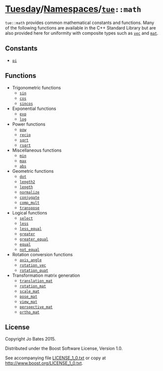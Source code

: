 [Tuesday](../../../README.md)/[Namespaces](../namespaces.md)/[`tue`](../tue.md)`::math`
=======================================================================================
`tue::math` provides common mathematical constants and functions. Many of the
following functions are available in the C++ Standard Library but are also
provided here for uniformity with composite types such as
[`vec`](../../headers/vec.md) and [`mat`](../../headers/mat.md).

Constants
---------
- [`pi`](../../headers/math.md)

Functions
---------
- Trigonometric functions
    - [`sin`](../../functions/math/sin.md)
    - [`cos`](../../functions/math/cos.md)
    - [`sincos`](../../functions/math/sincos.md)
- Exponential functions
    - [`exp`](../../functions/math/exp.md)
    - [`log`](../../functions/math/log.md)
- Power functions
    - [`pow`](../../functions/math/pow.md)
    - [`recip`](../../functions/math/recip.md)
    - [`sqrt`](../../functions/math/sqrt.md)
    - [`rsqrt`](../../functions/math/rsqrt.md)
- Miscellaneous functions
    - [`min`](../../functions/math/min.md)
    - [`max`](../../functions/math/max.md)
    - [`abs`](../../functions/math/abs.md)
- Geometric functions
    - [`dot`](../../functions/math/dot.md)
    - [`length2`](../../functions/math/length2.md)
    - [`length`](../../functions/math/length.md)
    - [`normalize`](../../functions/math/normalize.md)
    - [`conjugate`](../../functions/math/conjugate.md)
    - [`comp_mult`](../../functions/math/comp_mult.md)
    - [`transpose`](../../functions/math/transpose.md)
- Logical functions
    - [`select`](../../functions/math/select.md)
    - [`less`](../../functions/math/less.md)
    - [`less_equal`](../../functions/math/less_equal.md)
    - [`greater`](../../functions/math/greater.md)
    - [`greater_equal`](../../functions/math/greater_equal.md)
    - [`equal`](../../functions/math/equal.md)
    - [`not_equal`](../../functions/math/not_equal.md)
- Rotation conversion functions
    - [`axis_angle`](../../functions/math/axis_angle.md)
    - [`rotation_vec`](../../functions/math/rotation_vec.md)
    - [`rotation_quat`](../../functions/math/rotation_quat.md)
- Transformation matrix generation
    - [`translation_mat`](../../functions/math/translation_mat.md)
    - [`rotation_mat`](../../functions/math/rotation_mat.md)
    - [`scale_mat`](../../functions/math/scale_mat.md)
    - [`pose_mat`](../../functions/math/pose_mat.md)
    - [`view_mat`](../../functions/math/view_mat.md)
    - [`perspective_mat`](../../functions/math/perspective_mat.md)
    - [`ortho_mat`](../../functions/math/ortho_mat.md)

License
-------
Copyright Jo Bates 2015.

Distributed under the Boost Software License, Version 1.0.

See accompanying file [LICENSE_1_0.txt](../../../LICENSE_1_0.txt) or copy at
http://www.boost.org/LICENSE_1_0.txt.
